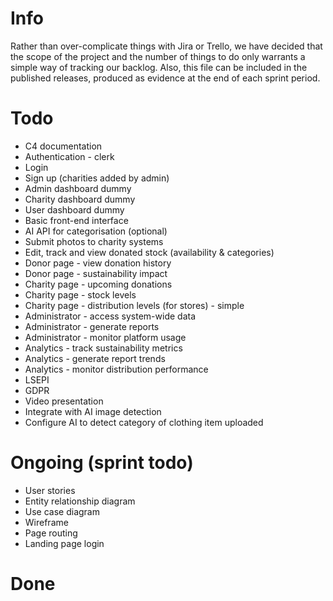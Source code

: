 # Info
Rather than over-complicate things with Jira or Trello, we have decided that the scope of the project and the number of things to do only warrants a simple way of tracking our backlog. Also, this file can be included in the published releases, produced as evidence at the end of each sprint period.

# Todo
* C4 documentation
* Authentication - clerk
* Login
* Sign up (charities added by admin)
* Admin dashboard dummy
* Charity dashboard dummy
* User dashboard dummy
* Basic front-end interface
* AI API for categorisation (optional)
* Submit photos to charity systems
* Edit, track and view donated stock (availability & categories)
* Donor page - view donation history
* Donor page - sustainability impact
* Charity page - upcoming donations
* Charity page - stock levels
* Charity page - distribution levels (for stores) - simple
* Administrator - access system-wide data
* Administrator - generate reports
* Administrator - monitor platform usage
* Analytics - track sustainability metrics
* Analytics - generate report trends
* Analytics - monitor distribution performance
* LSEPI
* GDPR
* Video presentation
* Integrate with AI image detection
* Configure AI to detect category of clothing item uploaded

# Ongoing (sprint todo)
* User stories
* Entity relationship diagram
* Use case diagram
* Wireframe
* Page routing
* Landing page login

# Done
